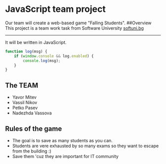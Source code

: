 JavaScript team project
=======================

Our team will create a web-based game "Falling Students".
##Overview
This project is a team work task from Software University
[softuni.bg](http://softuni.bg)

- - -

It will be written in JavaScript.
```JavaScript
function log(msg) {
    if (window.console && log.enabled) {
        console.log(msg);
    }
}
```
## The TEAM
- Yavor Mitev
- Vassil Nikov
- Petko Pasev
- Nadezhda Vassova

## Rules of the game
- The goal is to save as many students as you can.
- Students are vere exhausted by so many exams so they want to escape from the building :)
- Save them 'cuz they are important for IT community